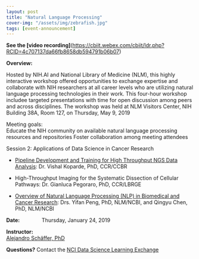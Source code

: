 ```yaml
---
layout: post
title: "Natural Language Processing"
cover-img: "/assets/img/zebrafish.jpg"
tags: [event-announcement]
---
```


**See the [video recording]**(https://cbiit.webex.com/cbiit/ldr.php?RCID=4c707137da66fb8658db594791b06b07)

**Overview:**  
 
Hosted by NIH.AI and National Library of Medicine (NLM), this highly interactive workshop offered opportunities to exchange expertise and collaborate with NIH researchers at all career levels who are utilizing natural language processing technologies in their work. This four-hour workshop includee targeted presentations with time for open discussion among peers and across disciplines. The workshop was held at NLM Visitors Center, NIH Building 38A, Room 127, on Thursday, May 9, 2019 

Meeting goals:  
Educate the NIH community on available natural language processing resources and repositories 
Foster collaboration among meeting attendees


 
 

  
Session 2: Applications of Data Science in Cancer Research  

- [Pipeline Development and Training for High Throughput NGS Data Analysis](../attachments/Foundations_of_CDS_presentation_Koparde.pptx): Dr. Vishal Koparde, PhD, CCR/CCBR

- High-Throughput Imaging for the Systematic Dissection of Cellular Pathways: Dr. Gianluca Pegoraro, PhD, CCR/LBRGE

- [Overview of Natural Language Processing (NLP) in Biomedical and Cancer Research](../attachments/Foundations_of_CDS_presentation_Peng_Chen.pdf): Drs. Yifan Peng, PhD, NLM/NCBI, and Qingyu Chen, PhD, NLM/NCBI




**Date:** &nbsp;&nbsp;&nbsp;&nbsp;&nbsp;&nbsp;&nbsp;&nbsp;&nbsp;&nbsp;&nbsp;&nbsp;&nbsp;&nbsp;Thursday, January 24, 2019   

**Instructor:**  
[Alejandro Schäffer, PhD](http://nciphub.org/groups/cancerdatascience/File:Foundations_Workshop_Part_I_Bio_Schaffer.docx)  
 

**Questions?** Contact the [NCI Data Science Learning Exchange](mailto:NCIDataScienceLearningExchange@mail.nih.gov)
